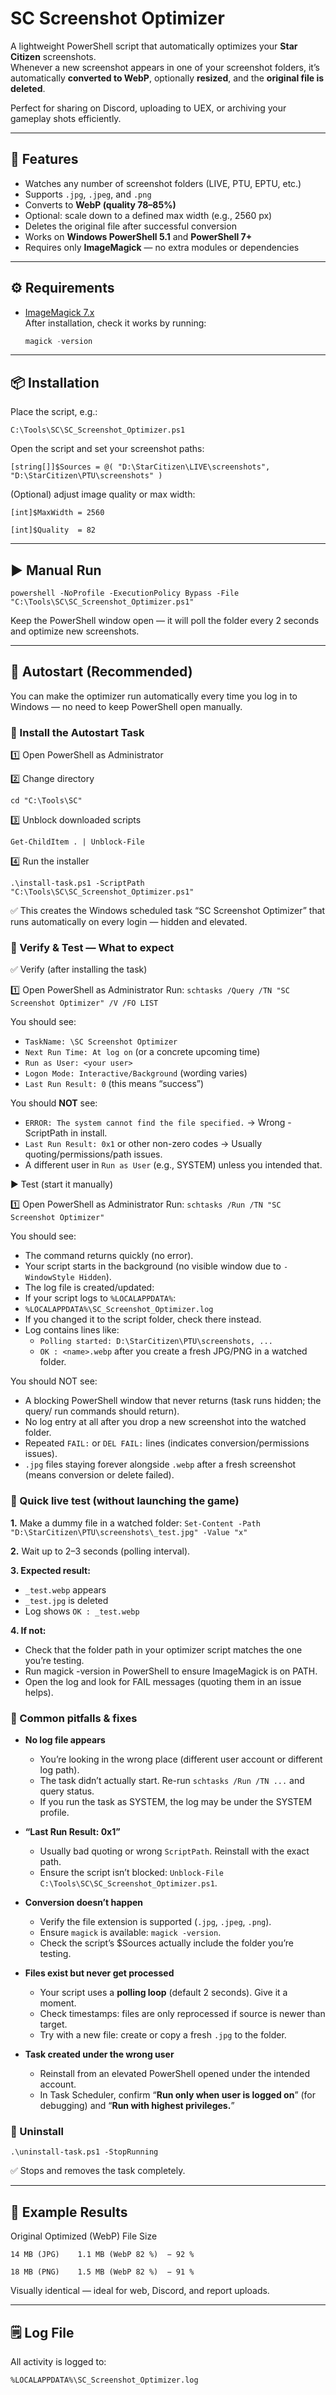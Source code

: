# SC Screenshot Optimizer

A lightweight PowerShell script that automatically optimizes your **Star Citizen** screenshots.  
Whenever a new screenshot appears in one of your screenshot folders, it’s automatically **converted to WebP**, optionally **resized**, and the **original file is deleted**.

Perfect for sharing on Discord, uploading to UEX, or archiving your gameplay shots efficiently.

---

## 🧩 Features

- Watches any number of screenshot folders (LIVE, PTU, EPTU, etc.)
- Supports `.jpg`, `.jpeg`, and `.png`
- Converts to **WebP (quality 78–85%)**
- Optional: scale down to a defined max width (e.g., 2560 px)
- Deletes the original file after successful conversion
- Works on **Windows PowerShell 5.1** and **PowerShell 7+**
- Requires only **ImageMagick** — no extra modules or dependencies

---

## ⚙️ Requirements

- [ImageMagick 7.x](https://imagemagick.org/script/download.php)  
  After installation, check it works by running:
  ```powershell
  magick -version

---

## 📦 Installation

Place the script, e.g.:

`C:\Tools\SC\SC_Screenshot_Optimizer.ps1`


Open the script and set your screenshot paths:

`[string[]]$Sources = @(
"D:\StarCitizen\LIVE\screenshots",
"D:\StarCitizen\PTU\screenshots"
)`

(Optional) adjust image quality or max width:

`[int]$MaxWidth = 2560`

`[int]$Quality  = 82`

---

## ▶️ Manual Run

`powershell -NoProfile -ExecutionPolicy Bypass -File "C:\Tools\SC\SC_Screenshot_Optimizer.ps1"`

Keep the PowerShell window open — it will poll the folder every 2 seconds and optimize new screenshots.

 ---

## 🚀 Autostart (Recommended)

You can make the optimizer run automatically every time you log in to Windows —
no need to keep PowerShell open manually.

### 🔧 Install the Autostart Task


1️⃣ Open PowerShell as Administrator

2️⃣ Change directory

`cd "C:\Tools\SC"`


3️⃣ Unblock downloaded scripts

`Get-ChildItem . | Unblock-File`


4️⃣ Run the installer

`.\install-task.ps1 -ScriptPath "C:\Tools\SC\SC_Screenshot_Optimizer.ps1"`


✅ This creates the Windows scheduled task
“SC Screenshot Optimizer” that runs automatically on every login — hidden and elevated.

### 🧪 Verify & Test — What to expect
✅ Verify (after installing the task)

1️⃣ Open PowerShell as Administrator
Run:
`schtasks /Query /TN "SC Screenshot Optimizer" /V /FO LIST`

You should see:

- `TaskName: \SC Screenshot Optimizer`
- `Next Run Time: At log on` (or a concrete upcoming time)
- `Run as User: <your user>`
- `Logon Mode: Interactive/Background` (wording varies)
- `Last Run Result: 0` (this means “success”)

You should **NOT** see:

- `ERROR: The system cannot find the file specified.` → Wrong -ScriptPath in install.
- `Last Run Result: 0x1` or other non-zero codes → Usually quoting/permissions/path issues.
- A different user in `Run as User` (e.g., SYSTEM) unless you intended that.

▶️ Test (start it manually)

1️⃣ Open PowerShell as Administrator
Run:
`schtasks /Run /TN "SC Screenshot Optimizer"`

You should see:
- The command returns quickly (no error).
- Your script starts in the background (no visible window due to `-WindowStyle Hidden`).
- The log file is created/updated:
- If your script logs to `%LOCALAPPDATA%`:
- `%LOCALAPPDATA%\SC_Screenshot_Optimizer.log`
- If you changed it to the script folder, check there instead.
- Log contains lines like:
  - `Polling started: D:\StarCitizen\PTU\screenshots, ...`
  - `OK : <name>.webp` after you create a fresh JPG/PNG in a watched folder.
  
You should NOT see:

- A blocking PowerShell window that never returns (task runs hidden; the query/ run commands should return).
- No log entry at all after you drop a new screenshot into the watched folder.
- Repeated `FAIL:` or `DEL FAIL:` lines (indicates conversion/permissions issues).
- `.jpg` files staying forever alongside `.webp` after a fresh screenshot (means conversion or delete failed).

### 🧰 Quick live test (without launching the game)

**1.** Make a dummy file in a watched folder:
   `Set-Content -Path "D:\StarCitizen\PTU\screenshots\_test.jpg" -Value "x"`
   
**2.** Wait up to 2–3 seconds (polling interval).

**3. Expected result:**
  - `_test.webp` appears
  - `_test.jpg` is deleted
  - Log shows `OK : _test.webp`

**4. If not:**
  - Check that the folder path in your optimizer script matches the one you’re testing.
  - Run magick -version in PowerShell to ensure ImageMagick is on PATH.
  - Open the log and look for FAIL messages (quoting them in an issue helps).

### 🚨 Common pitfalls & fixes

- **No log file appears**
  - You’re looking in the wrong place (different user account or different log path).
  - The task didn’t actually start. Re-run `schtasks /Run /TN ...` and query status.
  - If you run the task as SYSTEM, the log may be under the SYSTEM profile.
   
- **“Last Run Result: 0x1”**
   - Usually bad quoting or wrong `ScriptPath`. Reinstall with the exact path.
   - Ensure the script isn’t blocked: `Unblock-File C:\Tools\SC\SC_Screenshot_Optimizer.ps1`.
    
- **Conversion doesn’t happen**
   - Verify the file extension is supported (`.jpg`, `.jpeg`, `.png`).
   - Ensure `magick` is available: `magick -version`.
   - Check the script’s $Sources actually include the folder you’re testing.
    
- **Files exist but never get processed**
   - Your script uses a **polling loop** (default 2 seconds). Give it a moment.
   - Check timestamps: files are only reprocessed if source is newer than target.
   - Try with a new file: create or copy a fresh `.jpg` to the folder.

- **Task created under the wrong user**
   - Reinstall from an elevated PowerShell opened under the intended account.
   - In Task Scheduler, confirm “**Run only when user is logged on**” (for debugging) and “**Run with highest privileges.**”

### 🧹 Uninstall

`.\uninstall-task.ps1 -StopRunning`

✅ Stops and removes the task completely.

---

## 🧪 Example Results
Original	Optimized (WebP)	File Size

`14 MB (JPG)	1.1 MB (WebP 82 %)	− 92 %`

`18 MB (PNG)	1.5 MB (WebP 82 %)	− 91 %`

Visually identical — ideal for web, Discord, and report uploads.

---

## 🗒 Log File

All activity is logged to:

`%LOCALAPPDATA%\SC_Screenshot_Optimizer.log`


